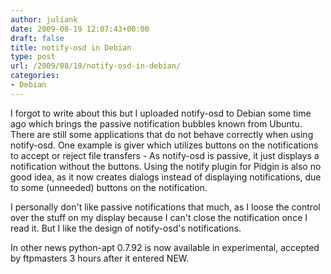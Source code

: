 ```yaml
---
author: juliank
date: 2009-08-19 12:07:43+00:00
draft: false
title: notify-osd in Debian
type: post
url: /2009/08/19/notify-osd-in-debian/
categories:
- Debian
---
```


I forgot to write about this but I uploaded notify-osd to Debian some time ago which brings the passive notification bubbles known from Ubuntu. There are still some applications that do not behave correctly when using notify-osd. One example is giver which utilizes buttons on the notifications to accept or reject file transfers - As notify-osd is passive, it just displays a notification without the buttons. Using the notify plugin for Pidgin is also no good idea, as it now creates dialogs instead of displaying notifications, due to some (unneeded) buttons on the notification.

I personally don't like passive notifications that much, as I loose the control over the stuff on my display because I can't close the notification once I read it. But I like the design of notify-osd's notifications.

In other news python-apt 0.7.92 is now available in experimental, accepted by ftpmasters 3 hours after it entered NEW.
